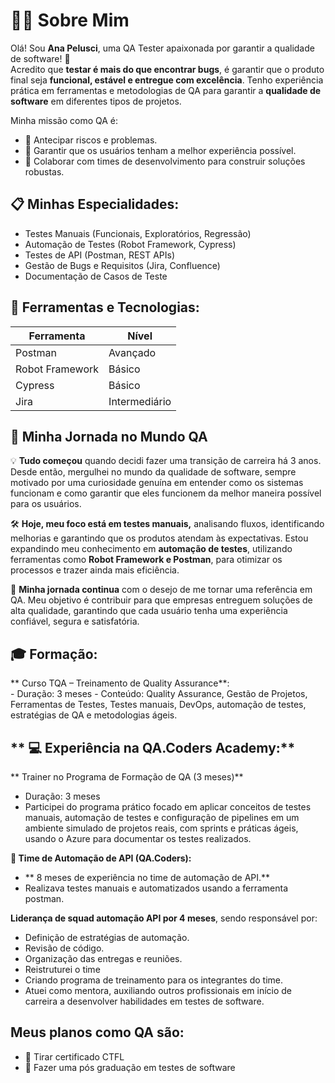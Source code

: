 # 🧑‍💻 Sobre Mim

Olá! Sou **Ana Pelusci**, uma QA Tester apaixonada por garantir a qualidade de software! 🎯   
Acredito que **testar é mais do que encontrar bugs**, é garantir que o produto final seja **funcional, estável e entregue com excelência**.
Tenho experiência prática em ferramentas e metodologias de QA para garantir a **qualidade de software** em diferentes tipos de projetos.

Minha missão como QA é:
- 📌 Antecipar riscos e problemas.
- 📌 Garantir que os usuários tenham a melhor experiência possível.
- 📌 Colaborar com times de desenvolvimento para construir soluções robustas.

## 📋 **Minhas Especialidades:**
- Testes Manuais (Funcionais, Exploratórios, Regressão)
- Automação de Testes (Robot Framework, Cypress)
- Testes de API (Postman, REST APIs)
- Gestão de Bugs e Requisitos (Jira, Confluence)
- Documentação de Casos de Teste

## 🔧 **Ferramentas e Tecnologias:**
| Ferramenta          | Nível         |
|---------------------|---------------|
| Postman             | Avançado      |
| Robot Framework     | Básico        |
| Cypress             | Básico        |
| Jira                | Intermediário |


## 🚀 **Minha Jornada no Mundo QA**

 💡 **Tudo começou** quando decidi fazer uma transição de carreira há 3 anos. Desde então, mergulhei no mundo 
    da qualidade de software, sempre motivado por uma curiosidade genuína em entender como os sistemas funcionam
    e como garantir que eles funcionem da melhor maneira possível para os usuários.

 🛠️ **Hoje, meu foco está em testes manuais,** analisando fluxos, identificando melhorias e garantindo que os 
    produtos atendam às expectativas. Estou expandindo meu conhecimento em **automação de testes**, utilizando 
    ferramentas como **Robot Framework e Postman**, para otimizar os processos e trazer ainda mais eficiência.

 🌱 **Minha jornada continua** com o desejo de me tornar uma referência em QA. Meu objetivo é contribuir para 
    que empresas entreguem soluções de alta qualidade, garantindo que cada usuário tenha uma experiência confiável, 
    segura e satisfatória.
    
## **🎓 Formação:**

  ** Curso TQA – Treinamento de Quality Assurance**:   
    - Duração: 3 meses
    - Conteúdo: Quality Assurance, Gestão de Projetos, Ferramentas de Testes, Testes manuais, DevOps, automação de testes, estratégias de QA e metodologias ágeis.

## ** 💻 Experiência na QA.Coders Academy:**

  ** Trainer no Programa de Formação de QA (3 meses)**
  - Duração: 3 meses
  - Participei do programa prático focado em aplicar conceitos de testes manuais, automação de testes e configuração de pipelines em um ambiente simulado de projetos reais, com sprints e práticas ágeis, usando o Azure para documentar os testes realizados.

 **🔧 Time de Automação de API (QA.Coders):** 
- ** 8 meses de experiência no time de automação de API.**
-	Realizava testes manuais e automatizados usando a ferramenta postman.

**Liderança de squad automação API por 4 meses**, sendo responsável por:
 - Definição de estratégias de automação.
 - Revisão de código.
 - Organização das entregas e reuniões.
 - Reistruturei o time
 - Criando programa de treinamento para os integrantes do time.
 - Atuei como mentora, auxiliando outros profissionais em início de carreira a desenvolver habilidades em testes de software.


## **Meus planos como QA são:**
- 📌 Tirar certificado CTFL
- 📌 Fazer uma pós graduação em testes de software
